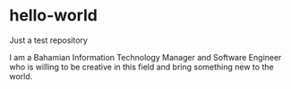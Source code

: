 # hello-world
Just a test repository

I am a Bahamian Information Technology Manager and Software Engineer who is willing to be creative in this field and bring something new to the world.
